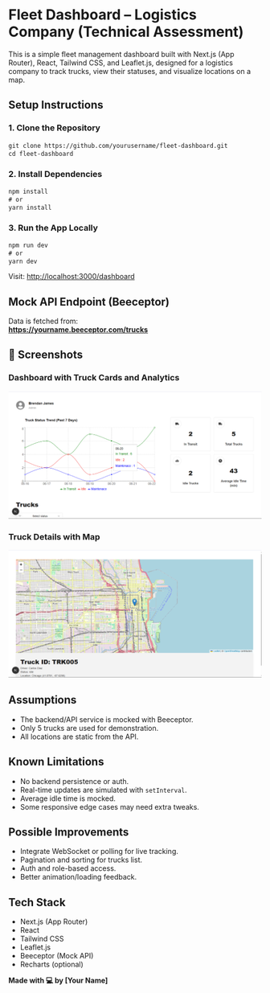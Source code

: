 <!DOCTYPE html>
<html lang="en">
<head>
  <meta charset="UTF-8" />
  <meta name="viewport" content="width=device-width, initial-scale=1.0"/>
  
</head>
<body>

  <h1>Fleet Dashboard – Logistics Company (Technical Assessment)</h1>

  <p>
    This is a simple fleet management dashboard built with 
    <span class="tag">Next.js (App Router)</span>, 
    <span class="tag">React</span>, 
    <span class="tag">Tailwind CSS</span>, and 
    <span class="tag">Leaflet.js</span>, designed for a logistics company to track trucks, view their statuses, and visualize locations on a map.
  </p>

  <h2>Setup Instructions</h2>

  <h3>1. Clone the Repository</h3>
  <pre><code>git clone https://github.com/yourusername/fleet-dashboard.git
cd fleet-dashboard</code></pre>

  <h3>2. Install Dependencies</h3>
  <pre><code>npm install
# or
yarn install</code></pre>

  <h3>3. Run the App Locally</h3>
  <pre><code>npm run dev
# or
yarn dev</code></pre>
  <p>Visit: <a href="http://localhost:3000/dashboard" target="_blank">http://localhost:3000/dashboard</a></p>

  <h2>Mock API Endpoint (Beeceptor)</h2>
  <p>
    Data is fetched from:
    <br>
    <strong><a href="https://yourname.beeceptor.com/trucks" target="_blank">https://yourname.beeceptor.com/trucks</a></strong>
  </p>

  <h2>📸 Screenshots</h2>
  <h3>Dashboard with Truck Cards and Analytics</h3>
  <img src="screenshots/dashboard.png" alt="Dashboard Screenshot" />

  <h3>Truck Details with Map</h3>
  <img src="screenshots/map.png" alt="Map Screenshot" />

  <h2>Assumptions</h2>
  <ul>
    <li>The backend/API service is mocked with Beeceptor.</li>
    <li>Only 5 trucks are used for demonstration.</li>
    <li>All locations are static from the API.</li>
  </ul>

  <h2>Known Limitations</h2>
  <ul>
    <li>No backend persistence or auth.</li>
    <li>Real-time updates are simulated with <code>setInterval</code>.</li>
    <li>Average idle time is mocked.</li>
    <li>Some responsive edge cases may need extra tweaks.</li>
  </ul>

  <h2>Possible Improvements</h2>
  <ul>
    <li>Integrate WebSocket or polling for live tracking.</li>
    <li>Pagination and sorting for trucks list.</li>
    <li>Auth and role-based access.</li>
    <li>Better animation/loading feedback.</li>
  </ul>

  <h2>Tech Stack</h2>
  <ul>
    <li>Next.js (App Router)</li>
    <li>React</li>
    <li>Tailwind CSS</li>
    <li>Leaflet.js</li>
    <li>Beeceptor (Mock API)</li>
    <li>Recharts (optional)</li>
  </ul>

  <p><strong>Made with 💻 by [Your Name]</strong></p>

</body>
</html>
